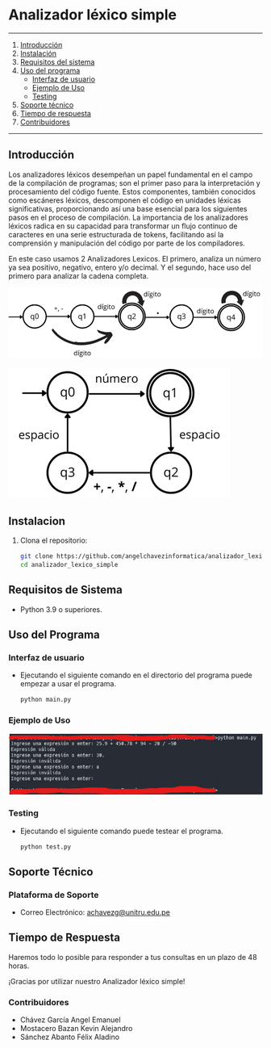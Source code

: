 # Analizador léxico simple

---

1. [Introducción](#introducción)
1. [Instalación](#instalacion)
1. [Requisitos del sistema](#requisitos-de-sistema)
1. [Uso del programa](#uso-del-programa)
   - [Interfaz de usuario](#interfaz-de-usuario)
   - [Ejemplo de Uso](#ejemplo-de-uso)
   - [Testing](#testing)
1. [Soporte técnico](#soporte-técnico)
1. [Tiempo de respuesta](#tiempo-de-respuesta)
1. [Contribuidores](#contribuidores)

---

## Introducción

Los analizadores léxicos desempeñan un papel fundamental en el campo de la compilación de programas; son el primer paso para la interpretación y procesamiento del código fuente. Estos componentes, también conocidos como escáneres léxicos, descomponen el código en unidades léxicas significativas, proporcionando así una base esencial para los siguientes pasos en el proceso de compilación. La importancia de los analizadores léxicos radica en su capacidad para transformar un flujo continuo de caracteres en una serie estructurada de tokens, facilitando así la comprensión y manipulación del código por parte de los compiladores.

En este caso usamos 2 Analizadores Lexicos. El primero, analiza un número ya sea positivo, negativo, entero y/o decimal. Y el segundo, hace uso del primero para analizar la cadena completa.

![](./assets/DFA_number.png)

![](./assets/DFA_operations.png)

## Instalacion

1. Clona el repositorio:

   ```bash
   git clone https://github.com/angelchavezinformatica/analizador_lexico_simple.git
   cd analizador_lexico_simple
   ```

## Requisitos de Sistema

- Python 3.9 o superiores.

## Uso del Programa

### Interfaz de usuario

- Ejecutando el siguiente comando en el directorio del programa puede empezar a usar el programa.

  ```bash
  python main.py
  ```

### Ejemplo de Uso

![](./assets/ejemplo.png)

### Testing

- Ejecutando el siguiente comando puede testear el programa.

  ```bash
  python test.py
  ```

## Soporte Técnico

### Plataforma de Soporte

- Correo Electrónico: achavezg@unitru.edu.pe

## Tiempo de Respuesta

Haremos todo lo posible para responder a tus consultas en un plazo de 48 horas.

¡Gracias por utilizar nuestro Analizador léxico simple!

### Contribuidores

- Chávez García Angel Emanuel
- Mostacero Bazan Kevin Alejandro
- Sánchez Abanto Félix Aladino
